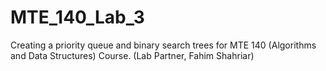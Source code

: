 # MTE_140_Lab_3
Creating a priority queue and binary search trees for MTE 140 (Algorithms and Data Structures) Course. (Lab Partner, Fahim Shahriar)
